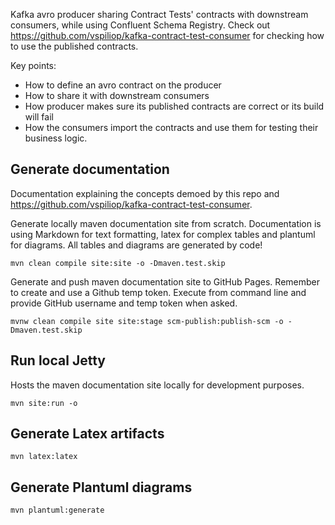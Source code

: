 Kafka avro producer sharing Contract Tests' contracts with downstream consumers, while using Confluent Schema Registry. 
Check out https://github.com/vspiliop/kafka-contract-test-consumer for checking how to use the published contracts.

Key points:
- How to define an avro contract on the producer
- How to share it with downstream consumers
- How producer makes sure its published contracts are correct or its build will fail
- How the consumers import the contracts and use them for testing their business logic.


## Generate documentation

Documentation explaining the concepts demoed by this repo and https://github.com/vspiliop/kafka-contract-test-consumer.

Generate locally maven documentation site from scratch. Documentation is using Markdown for text formatting, 
latex for complex tables and plantuml for diagrams. All tables and diagrams are generated by code!

```
mvn clean compile site:site -o -Dmaven.test.skip
```

Generate and push maven documentation site to GitHub Pages. Remember to create and use a Github temp token.
Execute from command line and provide GitHub username and temp token when asked.

```
mvnw clean compile site site:stage scm-publish:publish-scm -o -Dmaven.test.skip
```

## Run local Jetty

Hosts the maven documentation site locally for development purposes.

```
mvn site:run -o
```

## Generate Latex artifacts

```
mvn latex:latex
```

## Generate Plantuml diagrams

```
mvn plantuml:generate
```
